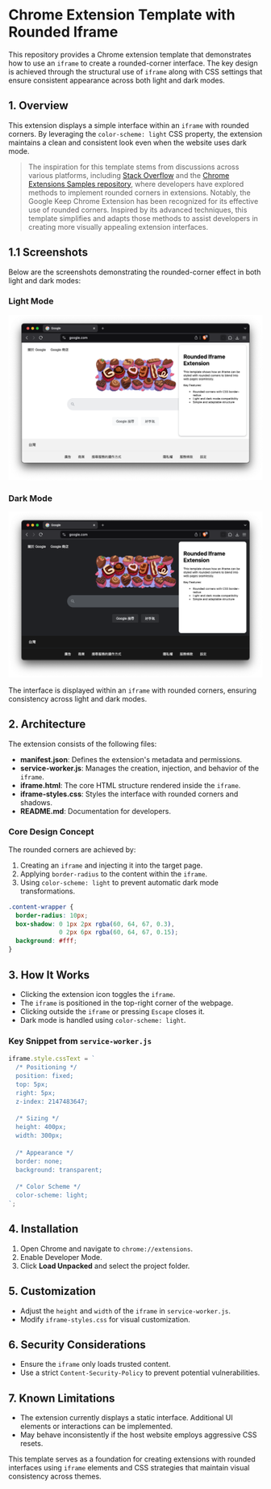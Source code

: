# Chrome Extension Template with Rounded Iframe

This repository provides a Chrome extension template that demonstrates how to use an `iframe` to create a rounded-corner interface. The key design is achieved through the structural use of `iframe` along with CSS settings that ensure consistent appearance across both light and dark modes.

## 1. Overview
This extension displays a simple interface within an `iframe` with rounded corners. By leveraging the `color-scheme: light` CSS property, the extension maintains a clean and consistent look even when the website uses dark mode.

> The inspiration for this template stems from discussions across various platforms, including [Stack Overflow](https://stackoverflow.com/questions/27899635/how-to-make-border-radius-in-popup-chrome-extension) and the [Chrome Extensions Samples repository](https://github.com/GoogleChrome/chrome-extensions-samples/issues/657), where developers have explored methods to implement rounded corners in extensions. Notably, the Google Keep Chrome Extension has been recognized for its effective use of rounded corners. Inspired by its advanced techniques, this template simplifies and adapts those methods to assist developers in creating more visually appealing extension interfaces.

## 1.1 Screenshots

Below are the screenshots demonstrating the rounded-corner effect in both light and dark modes:

### Light Mode
![Rounded Corner Extension - Light Mode](./images/rounded_extension_light.png)

### Dark Mode
![Rounded Corner Extension - Dark Mode](./images/rounded_extension_dark.png)

The interface is displayed within an `iframe` with rounded corners, ensuring consistency across light and dark modes.

## 2. Architecture
The extension consists of the following files:

- **manifest.json**: Defines the extension's metadata and permissions.
- **service-worker.js**: Manages the creation, injection, and behavior of the `iframe`.
- **iframe.html**: The core HTML structure rendered inside the `iframe`.
- **iframe-styles.css**: Styles the interface with rounded corners and shadows.
- **README.md**: Documentation for developers.

### Core Design Concept
The rounded corners are achieved by:
1. Creating an `iframe` and injecting it into the target page.
2. Applying `border-radius` to the content within the `iframe`.
3. Using `color-scheme: light` to prevent automatic dark mode transformations.

```css
.content-wrapper {
  border-radius: 10px;
  box-shadow: 0 1px 2px rgba(60, 64, 67, 0.3),
              0 2px 6px rgba(60, 64, 67, 0.15);
  background: #fff;
}
```

## 3. How It Works
- Clicking the extension icon toggles the `iframe`.
- The `iframe` is positioned in the top-right corner of the webpage.
- Clicking outside the `iframe` or pressing `Escape` closes it.
- Dark mode is handled using `color-scheme: light`.

### Key Snippet from `service-worker.js`
```js
iframe.style.cssText = `
  /* Positioning */
  position: fixed;
  top: 5px;
  right: 5px;
  z-index: 2147483647;

  /* Sizing */
  height: 400px;
  width: 300px;

  /* Appearance */
  border: none;
  background: transparent;

  /* Color Scheme */
  color-scheme: light;
`;
```

## 4. Installation
1. Open Chrome and navigate to `chrome://extensions`.
2. Enable Developer Mode.
3. Click **Load Unpacked** and select the project folder.

## 5. Customization
- Adjust the `height` and `width` of the `iframe` in `service-worker.js`.
- Modify `iframe-styles.css` for visual customization.

## 6. Security Considerations
- Ensure the `iframe` only loads trusted content.
- Use a strict `Content-Security-Policy` to prevent potential vulnerabilities.

## 7. Known Limitations
- The extension currently displays a static interface. Additional UI elements or interactions can be implemented.
- May behave inconsistently if the host website employs aggressive CSS resets.

This template serves as a foundation for creating extensions with rounded interfaces using `iframe` elements and CSS strategies that maintain visual consistency across themes.

